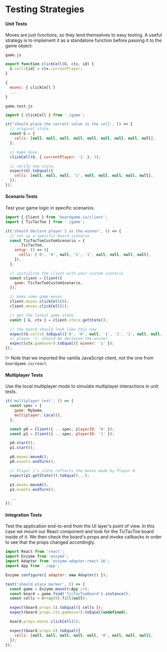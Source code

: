 # Testing Strategies

#### Unit Tests

Moves are just functions, so they lend themselves to easy testing. A useful strategy is
to implement it as a standalone function before passing it to the game object:

`game.js`

```js
export function clickCell(G, ctx, id) {
  G.cells[id] = ctx.currentPlayer;
}

{
  moves: { clickCell }
  ...
}
```

`game.test.js`

```js
import { clickCell } from './game';

it('should place the correct value in the cell', () => {
  // original state.
  const G = {
    cells: [null, null, null, null, null, null, null, null, null],
  };

  // make move.
  clickCell(G, { currentPlayer: '1' }, 3);

  // verify new state.
  expect(G).toEqual({
    cells: [null, null, null, '1', null, null, null, null, null],
  });
});
```

#### Scenario Tests

Test your game logic in specific scenarios.

```js
import { Client } from 'boardgame.io/client';
import { TicTacToe } from './game';

it('should declare player 1 as the winner', () => {
  // set up a specific board scenario
  const TicTacToeCustomScenario = {
    ...TicTacToe,
    setup: () => ({
      cells: ['0', '0', null, '1', '1', null, null, null, null],
    }),
  };

  // initialize the client with your custom scenario
  const client = Client({
    game: TicTacToeCustomScenario,
  });

  // make some game moves
  client.moves.clickCell(8);
  client.moves.clickCell(5);

  // get the latest game state
  const { G, ctx } = client.store.getState();

  // the board should look like this now
  expect(G.cells).toEqual(['0', '0', null, '1', '1', '1', null, null, '0']);
  // player '1' should be declared the winner
  expect(ctx.gameover).toEqual({ winner: '1' });
});
```

!> Note that we imported the vanilla JavaScript client, not the
one from `boardgame.io/react`.

#### Multiplayer Tests

Use the local multiplayer mode to simulate multiplayer interactions
in unit tests.

```js
it('multiplayer test', () => {
  const spec = {
    game: MyGame,
    multiplayer: Local(),
  };

  const p0 = Client({ ...spec, playerID: '0' });
  const p1 = Client({ ...spec, playerID: '1' });

  p0.start();
  p1.start();

  p0.moves.moveA();
  p0.events.endTurn();

  // Player 1's state reflects the moves made by Player 0.
  expect(p1.getState()).toEqual(...);

  p1.moves.moveA();
  p1.events.endTurn();

  ...
});
```

#### Integration Tests

Test the application end-to-end from the UI layer's point of view.
In this case we mount our React component and look for the TicTacToe board inside of it.
We then check the board's props and invoke callbacks in order to see that the props changed accordingly.

```js
import React from 'react';
import Enzyme from 'enzyme';
import Adapter from 'enzyme-adapter-react-16';
import App from './app';

Enzyme.configure({ adapter: new Adapter() });

test('should place marker', () => {
  const game = Enzyme.mount(<App />);
  const board = game.find('TicTacToeBoard').instance();
  const cells = Array(9).fill(null);

  expect(board.props.G).toEqual({ cells });
  expect(board.props.ctx.gameover).toEqual(undefined);

  board.props.moves.clickCell(5);

  expect(board.props.G).toEqual({
    cells: [null, null, null, null, null, '0', null, null, null],
  });
});
```
